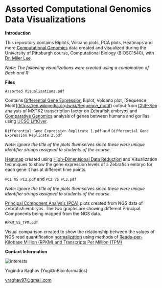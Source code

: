 # Assorted Computational Genomics Data Visualizations


**Introduction** 

This repository contains Biplots, Volcano plots, PCA plots, Heatmaps and more [Computational Genomics](https://en.wikipedia.org/wiki/Computational_genomics) data created and visualized during the University of Pittsburgh course, Computational Biology (BIOSC1540), with [Dr. Miler Lee](https://mtleelab.pitt.edu/). 

*Note: The following visualizations were created using a combination of Bash and R* 

**Files** 

`Assorted Visualizations.pdf` 

Contains [Differential Gene Expression](https://www.ebi.ac.uk/training/online/course/functional-genomics-ii-common-technologies-and-data-analysis-methods/differential-gene) Biplot, Volcano plot, [Sequence Motif[(https://en.wikipedia.org/wiki/Sequence_motif) output from [ChIP-Seq](https://www.illumina.com/techniques/sequencing/dna-sequencing/chip-seq.html) analysis of MXTX2 transcription factor on Zebrafish embryos and [Comparative Genomics](https://en.wikipedia.org/wiki/Comparative_genomics) analysis of genes between humans and gorillas using [UCSC LiftOver](https://genome.ucsc.edu/cgi-bin/hgLiftOver). 


`Differential Gene Expression Replicate 1.pdf` and `Differential Gene Expression Replicate 2.pdf`

*Note: Ignore the title of the plots themselves since these were unique identifier strings assigned to students of the course.*

[Heatmap](https://www.optimizely.com/optimization-glossary/heatmap/) created using [High-Dimensional Data Reduction](https://en.wikipedia.org/wiki/Dimensionality_reduction) and Visualization techniques to show the gene expression levels of a Zebrafish embryo for each gene it has at different time points. 

`PC1 VS PC2.pdf` and `PC2 VS PC3.pdf`

*Note: Ignore the title of the plots themselves since these were unique identifier strings assigned to students of the course.*

[Principal Component Analysis (PCA)](http://setosa.io/ev/principal-component-analysis/) plots created from NGS data of Zebrafish embryos. The two graphs are showing different Principal Components being mapped from the NGS data. 

`RPKM_VS_TPM.pdf` 

Visual comparison created to show the relationship between the values of NGS read quantification [normalization](http://www.people.vcu.edu/~mreimers/OGMDA/normalize.expression.html) using methods of [Reads-per-Kilobase Million (RPKM) and Transcripts Per Million (TPM)](https://www.rna-seqblog.com/rpkm-fpkm-and-tpm-clearly-explained/) 



**Contact Information** 

![interests](https://avatars1.githubusercontent.com/u/38919947?s=400&u=49ab1365a14fac78a91e425efd583f7a2bcb3e25&v=4)

Yogindra Raghav (YogiOnBioinformatics) 

yraghav97@gmail.com
